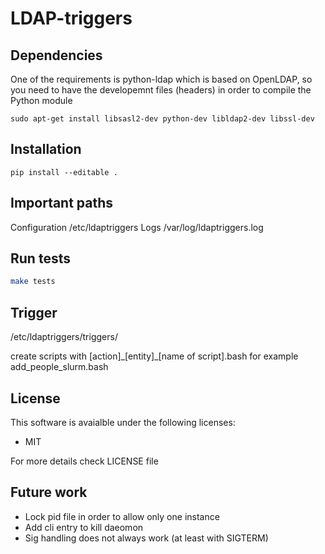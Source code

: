 # LDAP-triggers

## Dependencies

One of the requirements is python-ldap which is based on OpenLDAP, so you need to have the developemnt files (headers) in order to compile the Python module
```
sudo apt-get install libsasl2-dev python-dev libldap2-dev libssl-dev
```

## Installation
```
pip install --editable .
```

## Important paths
Configuration /etc/ldaptriggers
Logs /var/log/ldaptriggers.log

## Run tests
```bash
make tests
```

## Trigger

/etc/ldaptriggers/triggers/

create scripts with [action]\_[entity]\_[name of script].bash
for example
add_people_slurm.bash

## License
This software is avaialble under the following licenses:
- MIT

For more details check LICENSE file

## Future work
- Lock pid file in order to allow only one instance
- Add cli entry to kill daeomon 
- Sig handling does not always work (at least with SIGTERM)
